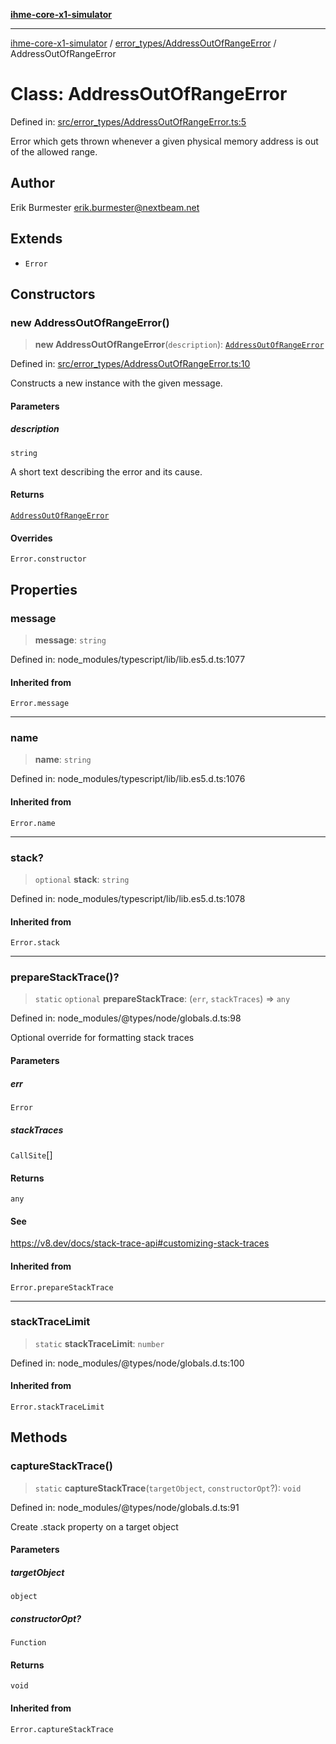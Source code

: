 [**ihme-core-x1-simulator**](../../../README.md)

***

[ihme-core-x1-simulator](../../../modules.md) / [error\_types/AddressOutOfRangeError](../README.md) / AddressOutOfRangeError

# Class: AddressOutOfRangeError

Defined in: [src/error\_types/AddressOutOfRangeError.ts:5](https://github.com/ProgrammIt/CPU-Simulator/blob/1018f35141b4ad3f48781b12aa9e5f0ba9cc7301/src/error_types/AddressOutOfRangeError.ts#L5)

Error which gets thrown whenever a given physical memory address is out of the allowed range.

## Author

Erik Burmester <erik.burmester@nextbeam.net>

## Extends

- `Error`

## Constructors

### new AddressOutOfRangeError()

> **new AddressOutOfRangeError**(`description`): [`AddressOutOfRangeError`](AddressOutOfRangeError.md)

Defined in: [src/error\_types/AddressOutOfRangeError.ts:10](https://github.com/ProgrammIt/CPU-Simulator/blob/1018f35141b4ad3f48781b12aa9e5f0ba9cc7301/src/error_types/AddressOutOfRangeError.ts#L10)

Constructs a new instance with the given message.

#### Parameters

##### description

`string`

A short text describing the error and its cause.

#### Returns

[`AddressOutOfRangeError`](AddressOutOfRangeError.md)

#### Overrides

`Error.constructor`

## Properties

### message

> **message**: `string`

Defined in: node\_modules/typescript/lib/lib.es5.d.ts:1077

#### Inherited from

`Error.message`

***

### name

> **name**: `string`

Defined in: node\_modules/typescript/lib/lib.es5.d.ts:1076

#### Inherited from

`Error.name`

***

### stack?

> `optional` **stack**: `string`

Defined in: node\_modules/typescript/lib/lib.es5.d.ts:1078

#### Inherited from

`Error.stack`

***

### prepareStackTrace()?

> `static` `optional` **prepareStackTrace**: (`err`, `stackTraces`) => `any`

Defined in: node\_modules/@types/node/globals.d.ts:98

Optional override for formatting stack traces

#### Parameters

##### err

`Error`

##### stackTraces

`CallSite`[]

#### Returns

`any`

#### See

https://v8.dev/docs/stack-trace-api#customizing-stack-traces

#### Inherited from

`Error.prepareStackTrace`

***

### stackTraceLimit

> `static` **stackTraceLimit**: `number`

Defined in: node\_modules/@types/node/globals.d.ts:100

#### Inherited from

`Error.stackTraceLimit`

## Methods

### captureStackTrace()

> `static` **captureStackTrace**(`targetObject`, `constructorOpt`?): `void`

Defined in: node\_modules/@types/node/globals.d.ts:91

Create .stack property on a target object

#### Parameters

##### targetObject

`object`

##### constructorOpt?

`Function`

#### Returns

`void`

#### Inherited from

`Error.captureStackTrace`
